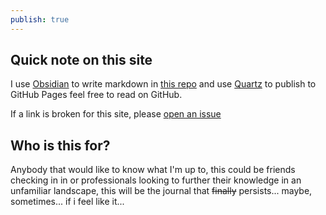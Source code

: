 ```yaml
---
publish: true
---
```

## Quick note on this site
I use [Obsidian](https://obsidian.md) to write markdown in [this repo](https://github.com/mowglixx/notes) and use [Quartz](https://github.com/jackyzha0/quartz) to publish to GitHub Pages feel free to read on GitHub.

If a link is broken for this site, please [open an issue](https://github.com/mowglixx/notes/issues/new?title=Link+not+working+on+quartz)

## Who is this for?

Anybody that would like to know what I'm up to, this could be friends checking in in or professionals looking to further their knowledge in an unfamiliar landscape, this will be the journal that ~~finally~~ persists... maybe, sometimes... if i feel like it... 